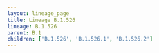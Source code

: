 ```yaml
---
layout: lineage_page
title: Lineage B.1.526
lineage: B.1.526
parent: B.1
children: ['B.1.526', 'B.1.526.1', 'B.1.526.2']
---
```

